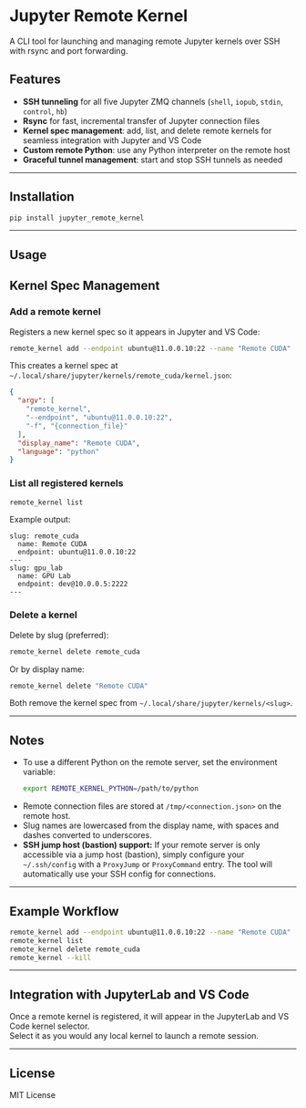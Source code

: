 # Jupyter Remote Kernel

A CLI tool for launching and managing remote Jupyter kernels over SSH with rsync and port forwarding.

## Features

- **SSH tunneling** for all five Jupyter ZMQ channels (`shell`, `iopub`, `stdin`, `control`, `hb`)
- **Rsync** for fast, incremental transfer of Jupyter connection files
- **Kernel spec management**: add, list, and delete remote kernels for seamless integration with Jupyter and VS Code
- **Custom remote Python**: use any Python interpreter on the remote host
- **Graceful tunnel management**: start and stop SSH tunnels as needed

---

## Installation

```bash
pip install jupyter_remote_kernel
```

---

## Usage

## Kernel Spec Management

### Add a remote kernel

Registers a new kernel spec so it appears in Jupyter and VS Code:

```bash
remote_kernel add --endpoint ubuntu@11.0.0.10:22 --name "Remote CUDA"
```

This creates a kernel spec at `~/.local/share/jupyter/kernels/remote_cuda/kernel.json`:

```json
{
  "argv": [
    "remote_kernel",
    "--endpoint", "ubuntu@11.0.0.10:22",
    "-f", "{connection_file}"
  ],
  "display_name": "Remote CUDA",
  "language": "python"
}
```

### List all registered kernels

```bash
remote_kernel list
```

Example output:
```
slug: remote_cuda
  name: Remote CUDA
  endpoint: ubuntu@11.0.0.10:22
---
slug: gpu_lab
  name: GPU Lab
  endpoint: dev@10.0.0.5:2222
---
```

### Delete a kernel

Delete by slug (preferred):

```bash
remote_kernel delete remote_cuda
```

Or by display name:

```bash
remote_kernel delete "Remote CUDA"
```

Both remove the kernel spec from `~/.local/share/jupyter/kernels/<slug>`.

---

## Notes

- To use a different Python on the remote server, set the environment variable:
  ```bash
  export REMOTE_KERNEL_PYTHON=/path/to/python
  ```
- Remote connection files are stored at `/tmp/<connection.json>` on the remote host.
- Slug names are lowercased from the display name, with spaces and dashes converted to underscores.
- **SSH jump host (bastion) support:**
  If your remote server is only accessible via a jump host (bastion), simply configure your `~/.ssh/config` with a `ProxyJump` or `ProxyCommand` entry. The tool will automatically use your SSH config for connections.

---

## Example Workflow

```bash
remote_kernel add --endpoint ubuntu@11.0.0.10:22 --name "Remote CUDA"
remote_kernel list
remote_kernel delete remote_cuda
remote_kernel --kill
```

---

## Integration with JupyterLab and VS Code

Once a remote kernel is registered, it will appear in the JupyterLab and VS Code kernel selector.  
Select it as you would any local kernel to launch a remote session.

---

## License

MIT License
